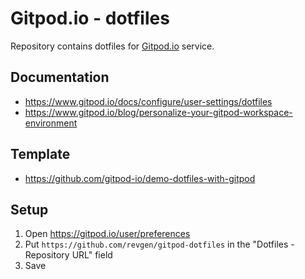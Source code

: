 # Gitpod.io - dotfiles

Repository contains dotfiles for [Gitpod.io](https://gitpod.io) service.

## Documentation

* https://www.gitpod.io/docs/configure/user-settings/dotfiles
* https://www.gitpod.io/blog/personalize-your-gitpod-workspace-environment

## Template

* https://github.com/gitpod-io/demo-dotfiles-with-gitpod

## Setup

1. Open https://gitpod.io/user/preferences
2. Put ```https://github.com/revgen/gitpod-dotfiles``` in the "Dotfiles - Repository URL" field
3. Save
